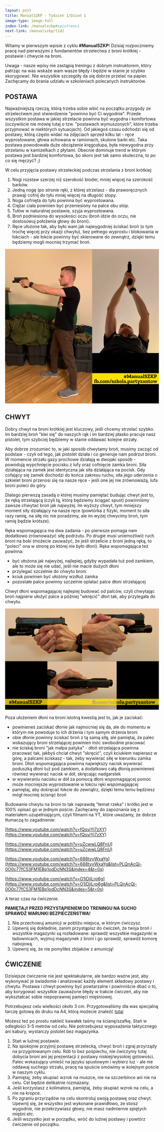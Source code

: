 ```yaml
---
layout: post
title: ManualSZKP - Tydzień 1/Dzień 1
image-type: image-full
index-link: /manualszkp#spistresci
next-link: /manualszkp/t1d2
---
```

Witamy w pierwszym wpisie z cyklu **#ManualSZKP**! Dzisiaj rozpoczniemy pracę nad pierwszymi z fundamentów strzelectwa z broni krótkiej - postawie i chwycie na broni.

Uwaga - nasze wpisy nie zastąpią treningu z dobrym instruktorem, który patrząc na was wskaże wam wasze błędy i będzie w stanie je szybko skorygować. Nie wszystkie szczegóły da się dobrze przelać na papier. Zachęcamy do brania udziału w szkoleniach polecanych instruktorów.

## POSTAWA

Najważniejszą rzeczą, którą trzeba sobie wbić na początku przygody ze strzelectwem jest stwierdzenie "powinno być Ci wygodnie". Przede wszystkim postawa w jakiej strzelacie powinna być wygodna i komfortowa (oczywiście nie mówię tutaj o tzw. "postawach wymuszonych", które trzeba przyjmować w niektórych sytuacjach). Od jakiegoś czasu odchodzi się od postawy, którą często widać na zdjęciach sprzed kilku lat - ręce wyprostowane, głowa schowana w ramionach, skulone barki etc. Taka postawa powodowała duże obciążenie kręgosłupa, była niewygodna przy strzelaniu w kamizelkach z płytami. Obecnie dominuje trend w którym postawa jest bardziej komfortowa, bo skoro jest tak samo skuteczna, to po co się męczyć? ;)

W celu przyjęcia postawy strzeleckiej podczas strzelania z broni krótkiej:

1. Nogi rozstaw szerzej niż szerokość bioder, mniej więcej na szerokość barków.
2. Jedną nogę (po stronie ręki, z której strzelasz - dla praworęcznych prawą) cofnij do tyłu mniej więcej na długość stopy.
3. Noga cofnięta do tyłu powinna być wyprostowana.
4. Ciężar ciała powinien być przeniesiony na palce obu stóp.
5. Tułów w naturalnej postawie, szyja wyprostowana.
6. Broń podniesiona do wysokości oczu (broń idzie do oczu, nie dostosowuj położenia głowy do broni).
7. Ręce ułożone tak, aby było wam jak najwygodniej ściskać broń (o tym trochę więcej przy okazji chwytu), bez pełnego wyprostu i blokowania w łokciach - ale łokcie powinny być skierowane do zewnątrz, dzięki temu będziemy mogli mocniej trzymać broń.

<a href="/img/manualszkp/postawa.png"><img class="image-inline-small" src="/img/manualszkp/postawa.png"></a>

## CHWYT

Dobry chwyt na broni krótkiej jest kluczowy, jeśli chcemy strzelać szybko. Im bardziej broń "klei się" do naszych rąk i im bardziej płasko pracuje nasz pistolet, tym szybciej będziemy w stanie oddawać kolejne strzały.

Aby dobrze zrozumieć to, w jaki sposób chwytamy broń, musimy zacząć od podstaw - czyli od tego, jak pistolet działa i co generuje nam podrzut broni. W momencie strzału gazy prochowe działają w dwojaki sposób - powodują wypchnięcie pocisku z lufy oraz cofnięcie zamka broni. Siła działająca na zamek jest identyczna jak siła działająca na pocisk. Gdy cofający się zamek dochodzi do końca zakresu ruchu, siła jego uderzenia o szkielet broni przenosi się na nasze ręce - jeśli one jej nie zrównoważą, lufa broni poleci do góry.

Dlatego pierwszą zasadą o której musimy pamiętać budując chwyt jest to, że ręką strzelającą (czyli tą, którą będziemy ściągać spust) powinniśmy zawsze chwytać broń jak najwyżej. Im wyższy chwyt, tym mniejszy moment siły działający na nasze ręce (powtórka z fizyki, moment to siła razy ramię, na siłę nic nie poradzimy, ale im wyżej chwycimy broń, tym ramię będzie krótsze).

Ręka wspomagająca ma dwa zadania - po pierwsze pomaga nam dodatkowo zrównoważyć siłę podrzutu. Po drugie musi uniemożliwić ruch broni na boki (możecie zauważyć, że jeśli strzelicie z broni jedną ręką, to "poleci" ona w stronę po której nie było dłoni). Ręka wspomagająca też powinna:

- być ułożona jak najwyżej, najlepiej, gdyby wypadała tuż pod zamkiem, ale to może się nie udać, jeśli nie macie dużych dłoni
- przylegać szczelnie do chwytu broni
- kciuk powinien być ułożony wzdłuż zamka
- pozostałe palce powinny szczelnie oplatać palce dłoni strzelającej

Chwyt dłoni wspomagającej najlepiej budować od palców, czyli chwytając broń najpierw ułożyć palce a później "wkręcić" dłoń tak, aby przylegała do chwytu.

<a href="/img/manualszkp/chwyt.png"><img class="image-inline-small" src="/img/manualszkp/chwyt.png"></a>

Poza ułożeniem dłoni na broni istotną kwestią jest to, jak je zaciskać:

- powinieneś zaciskać dłonie jak najmocniej się da, ale do momentu w którym nie powoduje to ich drżenia i tym samym drżenia broni
- obie dłonie powinny ściskać broń z tą samą siłą, ale pamiętaj, że palec wskazujący broni strzelającej powinien móc swobodnie pracować
- nie ściskaj broni "jak małpa patyka" - dłoń strzelająca powinna pracować tak, jakbyś chciał chwyt "skręcić", czyli kciukiem napierasz w górę, a palcami ściskasz - tak, żeby wywierać siłę w kierunku zamka broni. Dłoń wspomagająca powinna największy nacisk wywierać poduszką dłoni tuż pod zamkiem, a dodatkowo całą dłonią powinieneś również wywierać nacisk w dół, skręcając nadgarstek
- w wywieraniu nacisku w dół za pomocą dłoni wspomagającej pomóc może mocniejsze wyprostowanie w łokciu ręki wspomagającej
- pamiętaj, aby dokręcać łokcie do zewnątrz, dzięki temu temu będziesz mógł mocniej ścisnąć broń

Budowanie chwytu na broni to tak naprawdę "temat rzeka" i krótko jest w 100% opisać go w jednym poście. Zachęcamy do zapoznania się z materiałem uzupełniającym, czyli filmami na YT, które uważamy, że dobrze tłumaczą to zagadnienie:

[https://www.youtube.com/watch?v=fQsyjYi7zXY](https://www.youtube.com/watch?v=fQsyjYi7zXY)

[https://www.youtube.com/watch?v=uZcwwLQ8FnU](https://www.youtube.com/watch?v=uZcwwLQ8FnU)

[https://www.youtube.com/watch?v=688tyvWxaYg](https://www.youtube.com/watch?v=688tyvWxaYg&list=PLQnAcQj-0O0c77fC53FM1EBp1odDcNN3S&index=4&t=0s)

[https://www.youtube.com/watch?v=O1iDjiLrp6g](https://www.youtube.com/watch?v=O1iDjiLrp6g&list=PLQnAcQj-0O0c77fC53FM1EBp1odDcNN3S&index=5&t=0s)

A teraz czas na ćwiczenie.

**PAMIĘTAJ! PRZED PRZYSTĄPIENIEM DO TRENINGU NA SUCHO SPRAWDŹ WARUNKI BEZPIECZEŃSTWA!**

1. Nie przechowuj amunicji w pobliżu miejsca, w którym ćwiczysz.
2. Upewnij się dokładnie, zanim przystąpisz do ćwiczeń, że twoja broń i wszystkie magazynki są rozładowane: sprawdź wszystkie magazynki w ładownicach, wyjmuj magazynek z broni i go sprawdź, sprawdź komorę nabojową.
3. Upewnij się, że nie pomyliłeś zbijaków z amunicją!

## ĆWICZENIE

Dzisiejsze ćwiczenie nie jest spektakularne, ale bardzo ważne jest, aby wykonywać je świadomie i analizować każdy element składowy postawy i chwytu. Postawa i chwyt powinny być powtarzalne i powinniście dbać o to, aby korygować wszystkie zauważone błędy w trakcie ćwiczeń, aby nie wykształcać sobie niepoprawnej pamięci mięśniowej.

Potrzebujesz celu wielkości około 3 cm. Przygotowaliśmy dla was specjalną tarczę gotową do druku na A4, którą możecie znaleźć [tutaj](tarcze/kolo_3cm.pdf)

Możesz też po prostu nakleić kawałek taśmy na ścianę/szafkę. Stań w odległości 3-5 metrów od celu. Nie potrzebujesz wyposażenia taktycznego ani kabury, wystarczy pistolet bez magazynka.

1. Stań w luźnej postawie.
2. Na spokojnie przyjmij postawę strzelecką, chwyć broń i zgraj przyrządy na przygotowanym celu. Rób to bez pośpiechu, nie ćwiczymy tutaj dobycia broni ani jej prezentacji z postawy niskiej/wysokiej gotowości. Palec wskazujący umieść na języku spustowym i wybierz luz - ale nie oddawaj suchego strzału, pracę na spuście omówimy w kolejnym poście w naszym cyklu.
3. Pamiętaj, żeby skupiać wzrok na muszce, nie na szczerbince ani nie na celu. Cel będzie delikatnie rozmazany.
4. Jeśli korzystasz z kolimatora, pamiętaj, żeby skupiać wzrok na celu, a nie na kropce.
5. Po zgraniu przyrządów na celu skontroluj swoją postawę oraz chwyt. Upewnij się, że wszystko jest wykonane prawidłowo, że stoisz wygodnie, nie przekrzywiasz głowy, nie masz nadmiernie spiętych mięśni etc.
6. Jeśli wszystko jest w porządku, wróć do luźnej postawy i powtórz ćwiczenie od początku.